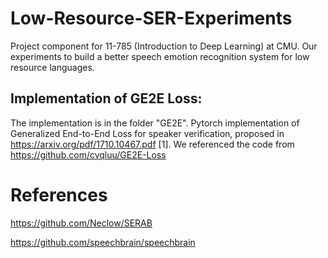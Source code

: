 # Low-Resource-SER-Experiments
Project component for 11-785 (Introduction to Deep Learning) at CMU. Our experiments to build a better speech emotion recognition system for low resource languages. 


## Implementation of GE2E Loss:
The implementation is in the folder "GE2E". Pytorch implementation of Generalized End-to-End Loss for speaker verification, proposed in https://arxiv.org/pdf/1710.10467.pdf [1].
We referenced the code from https://github.com/cvqluu/GE2E-Loss
# References
https://github.com/Neclow/SERAB

https://github.com/speechbrain/speechbrain
